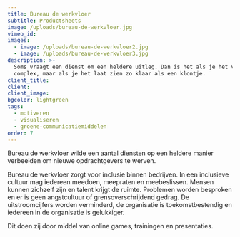 ```yaml
---
title: Bureau de werkvloer
subtitle: Productsheets
image: /uploads/bureau-de-werkvloer.jpg
vimeo_id:
images:
  - image: /uploads/bureau-de-werkvloer2.jpg
  - image: /uploads/bureau-de-werkvloer3.jpg
description: >-
  Soms vraagt een dienst om een heldere uitleg. Dan is het als je het vertelt
  complex, maar als je het laat zien zo klaar als een klontje. 
client_title:
client:
client_image:
bgcolor: lightgreen
tags:
  - motiveren
  - visualiseren
  - groene-communicatiemiddelen
order: 7
---
```

Bureau de werkvloer wilde een aantal diensten op een heldere manier verbeelden om nieuwe opdrachtgevers te werven.

Bureau de werkvloer zorgt voor inclusie binnen bedrijven. In een inclusieve cultuur mag iedereen meedoen, meepraten en meebeslissen. Mensen kunnen zichzelf zijn en talent krijgt de ruimte. Problemen worden besproken en er is geen angstcultuur of grensoverschrijdend gedrag. De uitstroomcijfers worden verminderd, de organisatie is toekomstbestendig en iedereen in de organisatie is gelukkiger.

Dit doen zij door middel van online games, trainingen en presentaties.&nbsp;